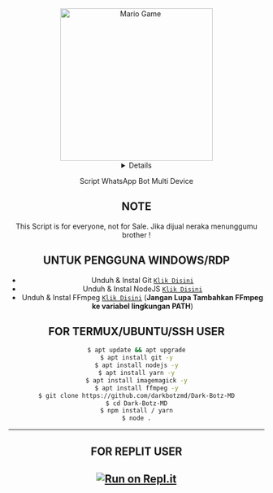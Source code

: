 <div align="center">
<img src="https://github.com/TheDudeThatCode/TheDudeThatCode/blob/master/Assets/Developer.gif" alt="Mario Game" width="300" />
<div align="center">
 <details>
 
</details>
 
Script WhatsApp Bot Multi Device

## NOTE
This Script is for everyone, not for Sale. Jika dijual neraka menunggumu brother !

## UNTUK PENGGUNA WINDOWS/RDP

* Unduh & Instal Git [`Klik Disini`](https://git-scm.com/downloads)
* Unduh & Instal NodeJS [`Klik Disini`](https://nodejs.org/en/download)
* Unduh & Instal FFmpeg [`Klik Disini`](https://ffmpeg.org/download.html) (**Jangan Lupa Tambahkan FFmpeg ke variabel lingkungan PATH**)


## FOR TERMUX/UBUNTU/SSH USER</div>

```bash
$ apt update && apt upgrade
$ apt install git -y
$ apt install nodejs -y
$ apt install yarn -y
$ apt install imagemagick -y
$ apt install ffmpeg -y
$ git clone https://github.com/darkbotzmd/Dark-Botz-MD
$ cd Dark-Botz-MD
$ npm install / yarn
$ node .
```
----------
## FOR REPLIT USER
[![Run on Repl.it](https://repl.it/badge/github/darkbotzmd/Dark-Botz-MD-V2)](https://repl.it/github/darkbotzmd/Dark-Botz-MD-V2)
------
